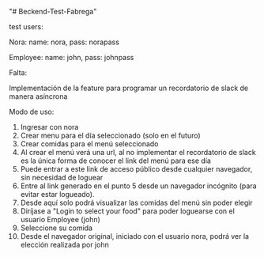 "# Beckend-Test-Fabrega" 

test users:

Nora: 
	name: nora, 
	pass: norapass


Employee: 
	name: john, 
	pass: johnpass

Falta: 

Implementación de la feature para programar un recordatorio de slack de manera asíncrona

Modo de uso:

1. Ingresar con nora
2. Crear menu para el día seleccionado (solo en el futuro)
3. Crear comidas para el menú seleccionado
4. Al crear el menú verá una url, al no implementar el recordatorio de slack es la única forma de conocer el link del menú para ese día
5. Puede entrar a este link de acceso público desde cualquier navegador, sin necesidad de loguear
6. Entre al link generado en el punto 5 desde un navegador incógnito (para evitar estar logueado).
7. Desde aquí solo podrá visualizar las comidas del menú sin poder elegir
8. Diríjase a "Login to select your food" para poder loguearse con el usuario Employee (john)
9. Seleccione su comida
10. Desde el navegador original, iniciado con el usuario nora, podrá ver la elección realizada por john



